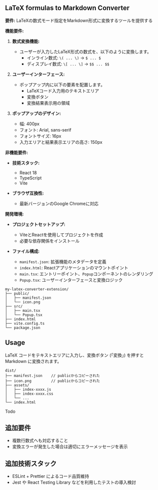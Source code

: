 ## LaTeX formulas to Markdown Converter

**要件:**
LaTeXの数式モード指定をMarkdown形式に変換するツールを提供する

**機能要件:**

1. **数式変換機能:**
   - ユーザーが入力したLaTeX形式の数式を、以下のように変換します。
     - インライン数式: `\( ... \)` → `$ ... $`
     - ディスプレイ数式: `\[ ... \]` → `$$ ... $$`

2. **ユーザーインターフェース:**
   - ポップアップ内に以下の要素を配置します。
     - LaTeXコード入力用のテキストエリア
     - 変換ボタン
     - 変換結果表示用の領域

3. **ポップアップのデザイン:**
   - 幅: 400px
   - フォント: Arial, sans-serif
   - フォントサイズ: 16px
   - 入力エリアと結果表示エリアの高さ: 150px

**非機能要件:**

- **技術スタック:**
  - React 18
  - TypeScript
  - Vite

- **ブラウザ互換性:**
  - 最新バージョンのGoogle Chromeに対応

<!-- - **パフォーマンス:**
  - ユーザー操作に対して即時に変換結果を表示 -->

**開発環境:**

- **プロジェクトセットアップ:**
  - ViteとReactを使用してプロジェクトを作成
  - 必要な依存関係をインストール

- **ファイル構成:**
  - `manifest.json`: 拡張機能のメタデータを定義
  - `index.html`: Reactアプリケーションのマウントポイント
  - `main.tsx`: エントリーポイント、`Popup`コンポーネントのレンダリング
  - `Popup.tsx`: ユーザーインターフェースと変換ロジック



<!-- # React + Vite

This template provides a minimal setup to get React working in Vite with HMR and some ESLint rules.
Currently, two official plugins are available:

- [@vitejs/plugin-react](https://github.com/vitejs/vite-plugin-react/blob/main/packages/plugin-react/README.md) uses [Babel](https://babeljs.io/) for Fast Refresh
- [@vitejs/plugin-react-swc](https://github.com/vitejs/vite-plugin-react-swc) uses [SWC](https://swc.rs/) for Fast Refresh -->


```
my-latex-converter-extension/
├── public/
│   ├── manifest.json
│   └── icon.png
├── src/
│   ├── main.tsx
│   └── Popup.tsx
├── index.html
├── vite.config.ts
└── package.json
```

## Usage
LaTeX コードをテキストエリアに入力し、変換ボタン (「変換」) を押すと Markdown に変換されます。

```
dist/
├── manifest.json    // publicからコピーされた
├── icon.png         // publicからコピーされた
├── assets/
│   ├── index-xxxx.js
│   ├── index-xxxx.css
│   └── ...
└── index.html
```
Todo
## 追加要件
- 複数行数式へも対応すること
- 変換エラーが発生した場合は適切にエラーメッセージを表示

## 追加技術スタック
- ESLint + Prettier によるコード品質維持
- Jest や React Testing Library などを利用したテストの導入検討